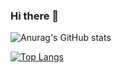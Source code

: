 ### Hi there 👋

<!--
**sheldon-3601e/sheldon-3601e** is a ✨ _special_ ✨ repository because its `README.md` (this file) appears on your GitHub profile.

Here are some ideas to get you started:

- 🔭 I’m currently working on ...
- 🌱 I’m currently learning ...
- 👯 I’m looking to collaborate on ...
- 🤔 I’m looking for help with ...
- 💬 Ask me about ...
- 📫 How to reach me: ...
- 😄 Pronouns: ...
- ⚡ Fun fact: ...
-->

![Anurag's GitHub stats](https://github-readme-stats.vercel.app/api?username=sheldon-3601e&show_icons=true&theme=radical&hide=StarsEarned)

[![Top Langs](https://github-readme-stats.vercel.app/api/top-langs/?username=sheldon-3601e)]([https://github.com/anuraghazra/github-readme-stats](https://github.com/sheldon-3601e)https://github.com/sheldon-3601e)

